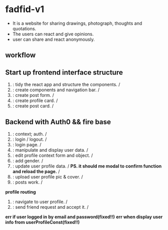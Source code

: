 # fadfid-v1

- It is a website for sharing drawings, photograph, thoughts and quotations.
- The users can react and give opinions.
- user can share and react anonymously.

## workflow

**Start up frontend interface structure**
---
1. : tidy the react app and structure the components. /
2. : create components and navigation bar. /
3. : create post form. /
4. : create profile card. / 
5. : create post card. / 

**Backend with Auth0 && fire base**
---
1. : context; auth. /
2. : login / logout. /
3. : login page. /
4. : manipulate and display user data. /
5. : edit profile context form and object. /  
6. : add gender. /
7. : update user profile data. / **PS. it should me modal to confirm function and reload the page.** /
8. : upload user profile pic & cover. /
9. : posts work. /

**profile routing**

1. : navigate to user profile. /
2. : send friend request and accept it. /



**err if user logged in by email and password(fixed!!)**
**err when display user info from userProfileConst(fixed!!)**